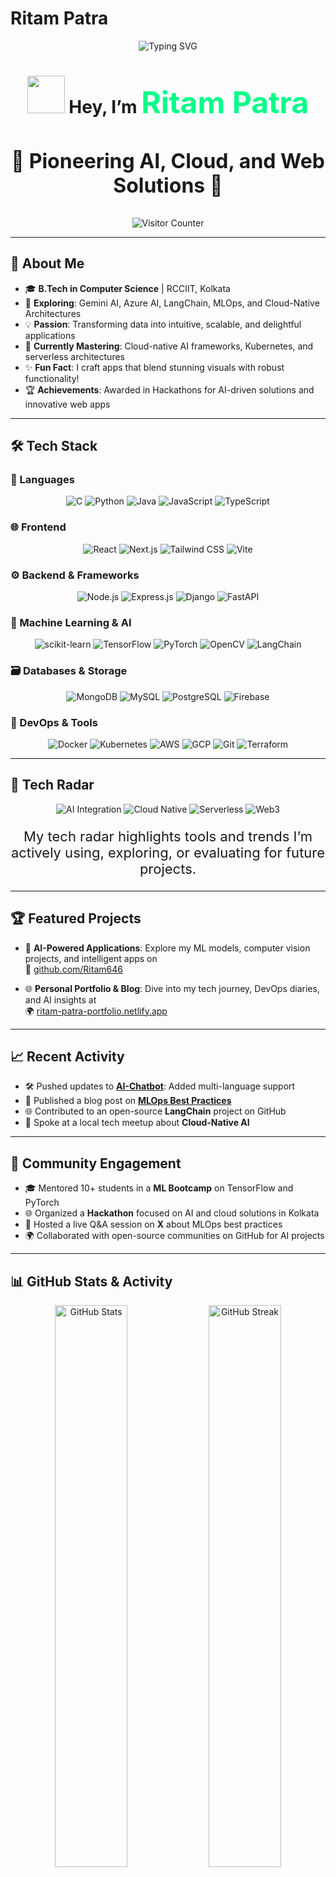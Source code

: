 # Ritam Patra  
<p align="center">
  <img src="https://readme-typing-svg.demolab.com?font=JetBrains+Mono&weight=700&size=42&pause=800&color=00F5FF&center=true&vCenter=true&width=1000&lines=Welcome+to+my+Tech+Universe!+%F0%9F%9A%80;ML+Engineer+%7C+Full+Stack+Innovator+%7C+Cloud+Architect;Building+Smart+Apps+with+Code+%26+Creativity" alt="Typing SVG" />
</p>

<h1 align="center">
  <img src="https://media.giphy.com/media/26xBwdIuR0qIu6Zkk/giphy.gif" width="60"/> Hey, I’m <span style="color:#00FF88; font-size: 48px;">Ritam Patra</span>
</h1>
<h3 align="center" style="font-size: 32px;">🌌 Pioneering AI, Cloud, and Web Solutions 🌌</h3>

<p align="center">
  <img src="https://visitor-badge.laobi.icu/badge?page_id=Ritam646.Ritam646&color=00F5FF&style=flat-square" alt="Visitor Counter" />
</p>

---

## 🌟 About Me

- 🎓 **B.Tech in Computer Science** | RCCIIT, Kolkata
- 🚀 **Exploring**: Gemini AI, Azure AI, LangChain, MLOps, and Cloud-Native Architectures
- 💡 **Passion**: Transforming data into intuitive, scalable, and delightful applications
- 🌱 **Currently Mastering**: Cloud-native AI frameworks, Kubernetes, and serverless architectures
- ✨ **Fun Fact**: I craft apps that blend stunning visuals with robust functionality!
- 🏆 **Achievements**: Awarded in Hackathons for AI-driven solutions and innovative web apps

---

## 🛠️ Tech Stack

### 🧠 Languages
<p align="center">
  <img src="https://img.shields.io/badge/C-00599C?style=flat-square&logo=c&logoColor=white" alt="C" />
  <img src="https://img.shields.io/badge/Python-3776AB?style=flat-square&logo=python&logoColor=yellow" alt="Python" />
  <img src="https://img.shields.io/badge/Java-ED8B00?style=flat-square&logo=java&logoColor=white" alt="Java" />
  <img src="https://img.shields.io/badge/JavaScript-F7DF1E?style=flat-square&logo=javascript&logoColor=black" alt="JavaScript" />
  <img src="https://img.shields.io/badge/TypeScript-3178C6?style=flat-square&logo=typescript&logoColor=white" alt="TypeScript" />
</p>

### 🌐 Frontend
<p align="center">
  <img src="https://img.shields.io/badge/React-61DAFB?style=flat-square&logo=react&logoColor=black" alt="React" />
  <img src="https://img.shields.io/badge/Next.js-000000?style=flat-square&logo=nextdotjs&logoColor=white" alt="Next.js" />
  <img src="https://img.shields.io/badge/Tailwind_CSS-38B2AC?style=flat-square&logo=tailwindcss&logoColor=white" alt="Tailwind CSS" />
  <img src="https://img.shields.io/badge/Vite-646CFF?style=flat-square&logo=vite&logoColor=white" alt="Vite" />
</p>

### ⚙️ Backend & Frameworks
<p align="center">
  <img src="https://img.shields.io/badge/Node.js-339933?style=flat-square&logo=nodedotjs&logoColor=white" alt="Node.js" />
  <img src="https://img.shields.io/badge/Express.js-000000?style=flat-square&logo=express&logoColor=white" alt="Express.js" />
  <img src="https://img.shields.io/badge/Django-092E20?style=flat-square&logo=django&logoColor=white" alt="Django" />
  <img src="https://img.shields.io/badge/FastAPI-009688?style=flat-square&logo=fastapi&logoColor=white" alt="FastAPI" />
</p>

### 🤖 Machine Learning & AI
<p align="center">
  <img src="https://img.shields.io/badge/scikit-learn-F7931E?style=flat-square&logo=scikitlearn&logoColor=white" alt="scikit-learn" />
  <img src="https://img.shields.io/badge/TensorFlow-FF6F00?style=flat-square&logo=tensorflow&logoColor=white" alt="TensorFlow" />
  <img src="https://img.shields.io/badge/PyTorch-EE4C2C?style=flat-square&logo=pytorch&logoColor=white" alt="PyTorch" />
  <img src="https://img.shields.io/badge/OpenCV-5C3EE8?style=flat-square&logo=opencv&logoColor=white" alt="OpenCV" />
  <img src="https://img.shields.io/badge/LangChain-FF4500?style=flat-square&logo=langchain&logoColor=white" alt="LangChain" />
</p>

### 🗃️ Databases & Storage
<p align="center">
  <img src="https://img.shields.io/badge/MongoDB-47A248?style=flat-square&logo=mongodb&logoColor=white" alt="MongoDB" />
  <img src="https://img.shields.io/badge/MySQL-00758F?style=flat-square&logo=mysql&logoColor=white" alt="MySQL" />
  <img src="https://img.shields.io/badge/PostgreSQL-336791?style=flat-square&logo=postgresql&logoColor=white" alt="PostgreSQL" />
  <img src="https://img.shields.io/badge/Firebase-FFCA28?style=flat-square&logo=firebase&logoColor=black" alt="Firebase" />
</p>

### 🚀 DevOps & Tools
<p align="center">
  <img src="https://img.shields.io/badge/Docker-2496ED?style=flat-square&logo=docker&logoColor=white" alt="Docker" />
  <img src="https://img.shields.io/badge/Kubernetes-326CE5?style=flat-square&logo=kubernetes&logoColor=white" alt="Kubernetes" />
  <img src="https://img.shields.io/badge/AWS-232F3E?style=flat-square&logo=amazonaws&logoColor=white" alt="AWS" />
  <img src="https://img.shields.io/badge/GCP-4285F4?style=flat-square&logo=googlecloud&logoColor=white" alt="GCP" />
  <img src="https://img.shields.io/badge/Git-F05032?style=flat-square&logo=git&logoColor=white" alt="Git" />
  <img src="https://img.shields.io/badge/Terraform-623CE4?style=flat-square&logo=terraform&logoColor=white" alt="Terraform" />
</p>

---

## 📡 Tech Radar
<p align="center">
  <img src="https://img.shields.io/badge/AI_Integration-Adopt-00FF88?style=flat-square" alt="AI Integration" />
  <img src="https://img.shields.io/badge/Cloud_Native-Trial-FFD700?style=flat-square" alt="Cloud Native" />
  <img src="https://img.shields.io/badge/Serverless-Assess-FF4500?style=flat-square" alt="Serverless" />
  <img src="https://img.shields.io/badge/Web3-Hold-1E90FF?style=flat-square" alt="Web3" />
</p>
<p align="center" style="font-size: 22px;">
  My tech radar highlights tools and trends I’m actively using, exploring, or evaluating for future projects.
</p>

---

## 🏆 Featured Projects

- 🧠 **AI-Powered Applications**: Explore my ML models, computer vision projects, and intelligent apps on  
  🔗 [github.com/Ritam646](https://github.com/Ritam646)

- 🌐 **Personal Portfolio & Blog**: Dive into my tech journey, DevOps diaries, and AI insights at  
  🌍 [ritam-patra-portfolio.netlify.app](https://grand-cascaron-e2da2c.netlify.app/)

---

## 📈 Recent Activity

- 🛠️ Pushed updates to **[AI-Chatbot](https://github.com/Ritam646/ai-chatbot)**: Added multi-language support
- 📝 Published a blog post on **[MLOps Best Practices](https://grand-cascaron-e2da2c.netlify.app/blog/mlops)** 
- 🌐 Contributed to an open-source **LangChain** project on GitHub
- 🎤 Spoke at a local tech meetup about **Cloud-Native AI**

---

## 🤝 Community Engagement

- 🎓 Mentored 10+ students in a **ML Bootcamp** on TensorFlow and PyTorch
- 🌐 Organized a **Hackathon** focused on AI and cloud solutions in Kolkata
- 💬 Hosted a live Q&A session on **X** about MLOps best practices
- 🌍 Collaborated with open-source communities on GitHub for AI projects

---

## 📊 GitHub Stats & Activity

<p align="center">
  <img src="https://github-readme-stats.vercel.app/api?username=Ritam646&show_icons=true&theme=dracula&hide_border=true&count_private=true&include_all_commits=true" width="48%" alt="GitHub Stats" />
  <img src="https://github-readme-streak-stats.herokuapp.com/?user=Ritam646&theme=dracula&hide_border=true" width="48%" alt="GitHub Streak" />
</p>
<p align="center">
  <img src="https://github-readme-stats.vercel.app/api/top-langs/?username=Ritam646&layout=compact&theme=dracula&hide_border=true" width="48%" alt="Top Languages" />
</p>
<p align="center">
  <img src="https://github-profile-trophy.vercel.app/?username=Ritam646&theme=onedark&no-frame=true&margin-w=15&margin-h=15" alt="GitHub Trophies" />
</p>
<p align="center">
  <img src="https://github-readme-activity-graph.vercel.app/graph?username=Ritam646&theme=dracula&hide_border=true&area=true&custom_title=Contribution+Graph" width="80%" alt="Contribution Graph" />
</p>

---

## 🌍 Connect With Me

<p align="center">
  <a href="https://www.linkedin.com/in/ritam-patra-657049284" target="_blank">
    <img src="https://img.shields.io/badge/LinkedIn-0077B5?style=flat-square&logo=linkedin&logoColor=white" alt="LinkedIn" />
  </a>
  <a href="https://x.com/RitamPa04585016" target="_blank">
    <img src="https://img.shields.io/badge/X-000000?style=flat-square&logo=x&logoColor=white" alt="X" />
  </a>
  <a href="mailto:ritampatra@example.com" target="_blank">
    <img src="https://img.shields.io/badge/Email-D14836?style=flat-square&logo=gmail&logoColor=white" alt="Email" />
  </a>
  <a href="https://ritam-patra-portfolio.netlify.app" target="_blank">
    <img src="https://img.shields.io/badge/Portfolio-FF5733?style=flat-square&logo=web&logoColor=white" alt="Portfolio" />
  </a>
</p>

---

## 🔥 Why I Code

> "Code is my canvas, data is my paint, and innovation is my masterpiece!"  
> — *Ritam Patra*

---

## 🎯 What's Next?

- 🛠️ Developing a **real-time AI recommendation engine** with Next.js and TensorFlow
- 🌍 Leading contributions to **open-source AI and cloud projects**
- 📚 Sharing weekly tech insights on my blog and X

<p align="center" style="font-size: 22px;">
  <img src="https://img.shields.io/badge/Let’s_Build_the_Future-FF2D55?style=flat-square&logo=rocket&logoColor=white" alt="Build the Future" />
</p>
